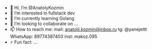 - 👋 Hi, I’m @AnatolyKozmin
- 👀 I’m interested in fullstack dev
- 🌱 I’m currently learning Golang
- 💞️ I’m looking to collaborate on ...
- 📫 How to reach me:
  mail: anatolii.kozmin@inbox.ru
  tg: @yanejettt
  WhatsApp: 89774387403
  inst: makoz.095
- ⚡ Fun fact: ...

<!---
AnatolyKozmin/AnatolyKozmin is a ✨ special ✨ repository because its `README.md` (this file) appears on your GitHub profile.
You can click the Preview link to take a look at your changes.
--->
